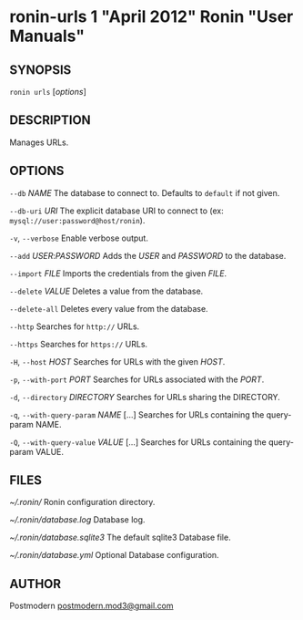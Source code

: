 # ronin-urls 1 "April 2012" Ronin "User Manuals"

## SYNOPSIS

`ronin urls` [*options*]

## DESCRIPTION

Manages URLs.

## OPTIONS

`--db` *NAME*
  The database to connect to. Defaults to `default` if not given.

`--db-uri` *URI*
  The explicit database URI to connect to
  (ex: `mysql://user:password@host/ronin`).

`-v`, `--verbose`
	Enable verbose output.

`--add` *USER*:*PASSWORD*
  Adds the *USER* and *PASSWORD* to the database.

`--import` *FILE*
  Imports the credentials from the given *FILE*.

`--delete` *VALUE*
  Deletes a value from the database.

`--delete-all`
  Deletes every value from the database.

`--http`
	Searches for `http://` URLs.

`--https`
	Searches for `https://` URLs.

`-H`, `--host` *HOST*
	Searches for URLs with the given *HOST*.

`-p`, `--with-port` *PORT*
	Searches for URLs associated with the *PORT*.

`-d`, `--directory` *DIRECTORY*
	Searches for URLs sharing the DIRECTORY.

`-q`, `--with-query-param` *NAME* [...]
	Searches for URLs containing the query-param NAME.

`-Q`, `--with-query-value` *VALUE* [...]
	Searches for URLs containing the query-param VALUE.

## FILES

*~/.ronin/*
	Ronin configuration directory.

*~/.ronin/database.log*
	Database log.

*~/.ronin/database.sqlite3*
	The default sqlite3 Database file.

*~/.ronin/database.yml*
	Optional Database configuration.

## AUTHOR

Postmodern <postmodern.mod3@gmail.com>

